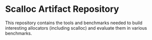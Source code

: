 # Scalloc Artifact Repository

This repository contains the tools and benchmarks needed to build interesting
allocators (including scalloc) and evaluate them in various benchmarks.
